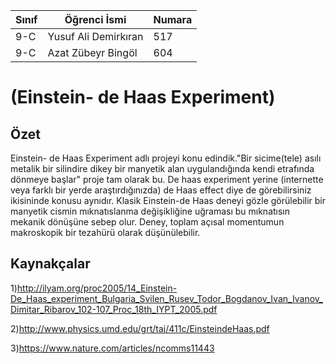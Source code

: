 
Sınıf | Öğrenci İsmi  | Numara
-------|----------------|--------
9-C  | Yusuf Ali Demirkıran | 517
9-C  | Azat Zübeyr Bingöl | 604

#  (Einstein- de Haas Experiment)
## Özet
Einstein- de Haas Experiment adlı projeyi konu edindik."Bir sicime(tele) asılı metalik bir silindire dikey bir manyetik alan uygulandığında kendi etrafında dönmeye başlar" proje tam olarak bu. De haas experiment yerine (internette veya farklı bir yerde araştırdığınızda) de Haas effect diye de görebilirsiniz ikisininde konusu aynıdır. Klasik Einstein-de Haas deneyi gözle görülebilir bir manyetik cismin mıknatıslanma değişikliğine uğraması bu mıknatısın mekanik dönüşüne sebep olur. Deney, toplam açısal momentumun makroskopik bir tezahürü olarak düşünülebilir. 
## Kaynakçalar  
1)http://ilyam.org/proc2005/14_Einstein-De_Haas_experiment_Bulgaria_Svilen_Rusev_Todor_Bogdanov_Ivan_Ivanov_Dimitar_Ribarov_102-107_Proc_18th_IYPT_2005.pdf

2)http://www.physics.umd.edu/grt/taj/411c/EinsteindeHaas.pdf

3)https://www.nature.com/articles/ncomms11443
